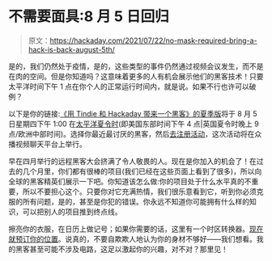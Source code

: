 # 不需要面具:8 月 5 日回归

> 原文：<https://hackaday.com/2021/07/22/no-mask-required-bring-a-hack-is-back-august-5th/>

是的，我们仍然处于疫情，是的，这些类型的事件仍然通过视频会议发生，而不是在肉的空间。但是你知道吗？这意味着更多的人有机会展示他们的黑客技术！只要太平洋时间下午 1 点在你个人的正常运行时间内，就是说。如果不行也许可以破例？

以下是你的链接:[《用 Tindie 和 Hackaday 带来一个黑客》的夏季版](https://hackaday.io/event/180698-summer-bring-a-hack-with-tindie-hackaday)将于 8 月 5 日星期四下午 1:00 在[太平洋夏令时](https://www.timeanddate.com/countdown/generic?iso=20210805T13&p0=871&msg=Bring+a+Hack&font=sanserif)(即美国东部时间下午 4 点|英国夏令时晚上 9 点/欧洲中部时间)。选择你最近最讨厌的黑客，然后[去注册活动](https://www.crowdcast.io/e/summer-bring-a-hack-with/register)，这次活动将在众播视频聊天平台上举行。

早在四月举行的远程黑客大会挤满了令人敬畏的人。现在是你加入的机会了！在过去的几个月里，你们都有很棒的项目(我们已经在这些页面上看到了很多)，所以向全球的黑客精英们展示一下吧。你知道该怎么做:你的项目处于什么水平真的不重要，所以不要担心这个。只要你对它充满热情，我们很乐意看到它，听到你必须克服的所有问题，是的，甚至是你犯的错误。你永远不知道你可能拥有什么样的知识，可以把别人的项目推到终点线。

擦亮你的衣服，在日历上做记号；如果你需要的话，这里有一个时区转换器。[现在就预订你的位置](https://www.crowdcast.io/e/summer-bring-a-hack-with/register)。说真的，不要自欺欺人地认为你的身材不够好——我们想看。我的黑客甚至可能不涉及电路，这足以激起你的兴趣，对不对？那里见！